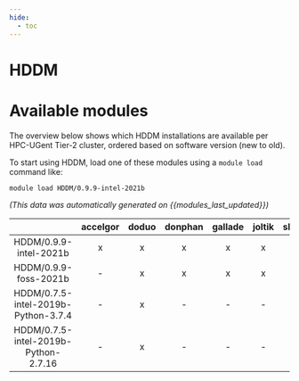 ```yaml
---
hide:
  - toc
---
```


HDDM
====

# Available modules


The overview below shows which HDDM installations are available per HPC-UGent Tier-2 cluster, ordered based on software version (new to old).

To start using HDDM, load one of these modules using a `module load` command like:

```shell
module load HDDM/0.9.9-intel-2021b
```

*(This data was automatically generated on {{modules_last_updated}})*  

| |accelgor|doduo|donphan|gallade|joltik|shinx|skitty|
| :---: | :---: | :---: | :---: | :---: | :---: | :---: | :---: |
|HDDM/0.9.9-intel-2021b|x|x|x|x|x|-|-|
|HDDM/0.9.9-foss-2021b|-|x|x|x|x|-|-|
|HDDM/0.7.5-intel-2019b-Python-3.7.4|-|x|-|-|-|-|-|
|HDDM/0.7.5-intel-2019b-Python-2.7.16|-|x|-|-|-|-|-|
